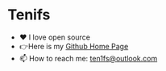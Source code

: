 # Tenifs

- ❤️ I love open source
- 👉Here is my [Github Home Page](https://github.com/ten1fs)
- 📫 How to reach me: [ten1fs@outlook.com](mailto:ten1fs@outlook.com)


